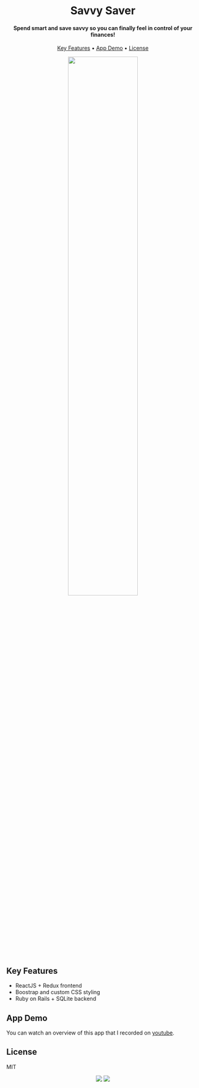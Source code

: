 <h1 align="center">
Savvy Saver
</h1>

<h4 align="center">Spend smart and save savvy so you can finally feel in control of your finances!</h4>

<p align="center">
  <a href="#key-features">Key Features</a> •
  <a href="#app-demo">App Demo</a> •
  <a href="#license">License</a>
</p>

<p align="center">
	<img src= "https://user-images.githubusercontent.com/26906993/60761122-1e502300-a010-11e9-9db9-629f0bc86d2b.png" align="middle" width="60%" height="60%">
</p>

## Key Features

* ReactJS + Redux frontend
* Boostrap and custom CSS styling
* Ruby on Rails + SQLite backend

## App Demo

You can watch an overview of this app that I recorded on [youtube](https://youtu.be/-vp_ztoGX0A).

## License

MIT

<p align="center">
<img src = https://forthebadge.com/images/badges/made-with-ruby.svg>
<img src = https://forthebadge.com/images/badges/made-with-javascript.svg>
</p>


